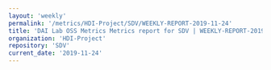 ```yaml
---
layout: 'weekly'
permalink: '/metrics/HDI-Project/SDV/WEEKLY-REPORT-2019-11-24'
title: 'DAI Lab OSS Metrics Metrics report for SDV | WEEKLY-REPORT-2019-11-24'
organization: 'HDI-Project'
repository: 'SDV'
current_date: '2019-11-24'
---
```

